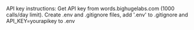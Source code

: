 API key instructions: Get API key from words.bighugelabs.com (1000 calls/day limit).
Create .env and .gitignore files, add '.env' to .gitignore and API_KEY=yourapikey
to .env
